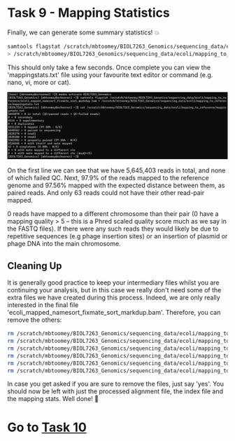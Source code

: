 # Task 9 - Mapping Statistics
Finally, we can generate some summary statistics! :boom:
```bash
samtools flagstat /scratch/mbtoomey/BIOL7263_Genomics/sequencing_data/ecoli/mapping_to_reference/ecoli_mapped_namesort_fixmate_sort_markdup.bam \
> /scratch/mbtoomey/BIOL7263_Genomics/sequencing_data/ecoli/mapping_to_reference/mappingstats.txt
```
This should only take a few seconds. Once complete you can view the 'mappingstats.txt' file using your favourite text editor or command (e.g. nano, vi, more or cat).

![samtools flagstat results](https://github.com/mbtoomey/genomics_adventure/blob/release/images/flagstat_results.png)

On the first line we can see that we have 5,645,403 reads in total, and none of which failed QC. Next, 97.9% of the reads mapped to the reference genome and 97.56% mapped with the expected distance between them, as paired reads. And only 63 reads could not have their other read-pair mapped.

0 reads have mapped to a different chromosome than their pair (0 have a mapping quality > 5 – this is a Phred scaled quality score much as we say in the FASTQ files). If there were any such reads they would likely be due to repetitive sequences (e.g phage insertion sites) or an insertion of plasmid or phage DNA into the main chromosome.

## Cleaning Up
It is generally good practice to keep your intermediary files whilst you are continuing your analysis, but in this case we really don't need some of the extra files we have created during this process. Indeed, we are only really interested in the final file 'ecoli_mapped_namesort_fixmate_sort_markdup.bam'. Therefore, you can remove the others:
```bash
rm /scratch/mbtoomey/BIOL7263_Genomics/sequencing_data/ecoli/mapping_to_reference/ecoli_mapped.bam
rm /scratch/mbtoomey/BIOL7263_Genomics/sequencing_data/ecoli/mapping_to_reference/ecoli_mapped.sam
rm /scratch/mbtoomey/BIOL7263_Genomics/sequencing_data/ecoli/mapping_to_reference/ecoli_mapped_namesort.bam
rm /scratch/mbtoomey/BIOL7263_Genomics/sequencing_data/ecoli/mapping_to_reference/ecoli_mapped_namesort_fixmate.bam
rm /scratch/mbtoomey/BIOL7263_Genomics/sequencing_data/ecoli/mapping_to_reference/ecoli_mapped_namesort_fixmate_sort.bam
rm /scratch/mbtoomey/BIOL7263_Genomics/sequencing_data/ecoli/mapping_to_reference/ecoli_mapped_sorted.bam
```

In case you get asked if you are sure to remove the files, just say 'yes'. You should now be left with just the processed alignment file, the index file and the mapping stats. Well done! :1st_place_medal:

# Go to [Task 10](https://github.com/mbtoomey/genomics_adventure/blob/release/chapter_2/task_10.md)

